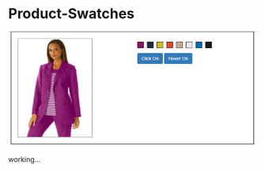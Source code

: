 # Product-Swatches

![alt tag](https://github.com/jsmojo/Product-Swatches/blob/master/demo_Swatches.jpg)

working...
